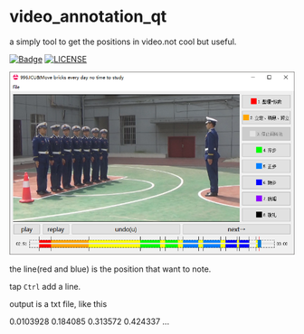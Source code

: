 # video_annotation_qt
a simply tool to get the positions in video.not cool but useful.


[![Badge](https://img.shields.io/badge/link-996.icu-%23FF4D5B.svg?style=flat-square)](https://996.icu/#/en_US)
[![LICENSE](https://img.shields.io/badge/license-Anti%20996-blue.svg?style=flat-square)](https://github.com/996icu/996.ICU/blob/master/LICENSE)


![gui](https://github.com/chenmingjian/video_annotation_qt/blob/specific/test.png)


the line(red and blue) is the position that want to note.

tap `Ctrl` add a line.

output is a txt file, like this


0.0103928
0.184085
0.313572
0.424337
...
